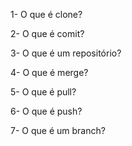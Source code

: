 1- O que é clone?

2- O que é comit?

3- O que é um repositório?

4- O que é merge?

5- O que é pull?

6- O que é push?

7- O que é um branch?
